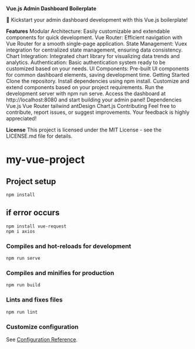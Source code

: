   **Vue.js Admin Dashboard Boilerplate**

  
🚀 Kickstart your admin dashboard development with this Vue.js boilerplate!

**Features**
Modular Architecture: Easily customizable and extendable components for quick development.
Vue Router: Efficient navigation with Vue Router for a smooth single-page application.
State Management: Vuex integration for centralized state management, ensuring data consistency.
Chart Integration: Integrated chart library for visualizing data trends and analytics.
Authentication: Basic authentication system ready to be customized based on your needs.
UI Components: Pre-built UI components for common dashboard elements, saving development time.
Getting Started
Clone the repository.
Install dependencies using npm install.
Customize and extend components based on your project requirements.
Run the development server with npm run serve.
Access the dashboard at http://localhost:8080 and start building your admin panel!
Dependencies
Vue.js
Vue Router
tailwind 
antDesign
Chart.js
Contributing
Feel free to contribute, report issues, or suggest improvements. Your feedback is highly appreciated!

**License**
This project is licensed under the MIT License - see the LICENSE.md file for details.


# my-vue-project

## Project setup
```
npm install
```
## if error occurs
```
npm install vue-request
npm i axios
```
### Compiles and hot-reloads for development
```
npm run serve
```
### Compiles and minifies for production
```
npm run build
```

### Lints and fixes files
```
npm run lint
```

### Customize configuration
See [Configuration Reference](https://cli.vuejs.org/config/).
